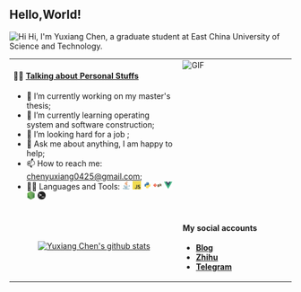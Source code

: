 ## Hello,World!

<img height="25" src='https://qpluspicture.oss-cn-beijing.aliyuncs.com/6LjjQA/Hi.gif' alt='Hi' width="24"/> Hi, I'm Yuxiang Chen, a graduate student at East China University of Science and Technology. 
<p></p>

<table align="center">
<tr>
<td valign="top" width="60%">

#### 🏋️‍♀️ <a href="https://github.com/chenyuxiang0425/CS-Notes/blob/master/README.md" target="_blank">Talking about Personal Stuffs</a>
<!-- recent_releases starts -->

- 🔭 I’m currently working on my master's thesis;
- 🌱 I’m currently learning operating system and software construction; 
- 🤔 I’m looking hard for a job ;
- 💬 Ask me about anything, I am happy to help;
- 📫 How to reach me: chenyuxiang0425@gmail.com;
- 🏊‍♂️ Languages and Tools: <code><img height="15" src="https://raw.githubusercontent.com/github/explore/80688e429a7d4ef2fca1e82350fe8e3517d3494d/topics/java/java.png"></code>
<code><img height="15" src="https://raw.githubusercontent.com/github/explore/80688e429a7d4ef2fca1e82350fe8e3517d3494d/topics/javascript/javascript.png"></code>
<code><img height="15" src="https://raw.githubusercontent.com/github/explore/80688e429a7d4ef2fca1e82350fe8e3517d3494d/topics/python/python.png"></code>
<code><img height="15" src="https://raw.githubusercontent.com/github/explore/80688e429a7d4ef2fca1e82350fe8e3517d3494d/topics/git/git.png"></code>
<code><img height="15" src="https://raw.githubusercontent.com/github/explore/80688e429a7d4ef2fca1e82350fe8e3517d3494d/topics/vue/vue.png"></code>
<code><img height="15" src="https://raw.githubusercontent.com/github/explore/80688e429a7d4ef2fca1e82350fe8e3517d3494d/topics/nodejs/nodejs.png"></code>
<code><img height="15" src="https://raw.githubusercontent.com/github/explore/80688e429a7d4ef2fca1e82350fe8e3517d3494d/topics/terminal/terminal.png"></code>
<!-- recent_releases ends -->
</td>
<td valign="top" width="40%">

 <img alt="GIF" max-height="100" src="https://media.giphy.com/media/MeJgB3yMMwIaHmKD4z/giphy.gif" />
</td>
</tr>
<tr>
<td>
<p align="center"><a href="https://github.com/chenyuxiang0425"><img src="https://github-readme-stats.vercel.app/api?username=chenyuxiang0425&hide_border=true&show_icons=true" alt="Yuxiang Chen's github stats"></a></p>

</td>
<td>

#### My social accounts
- <strong><a href="https://chenyuxiang0425.github.io">Blog</a></strong>
- <strong><a href="https://www.zhihu.com/people/yu-xiang-82-74">Zhihu</a></strong>
- <strong><a href="https://t.me/chenyuxiang0425">Telegram</a></strong>

</td>
</tr>

</table>


